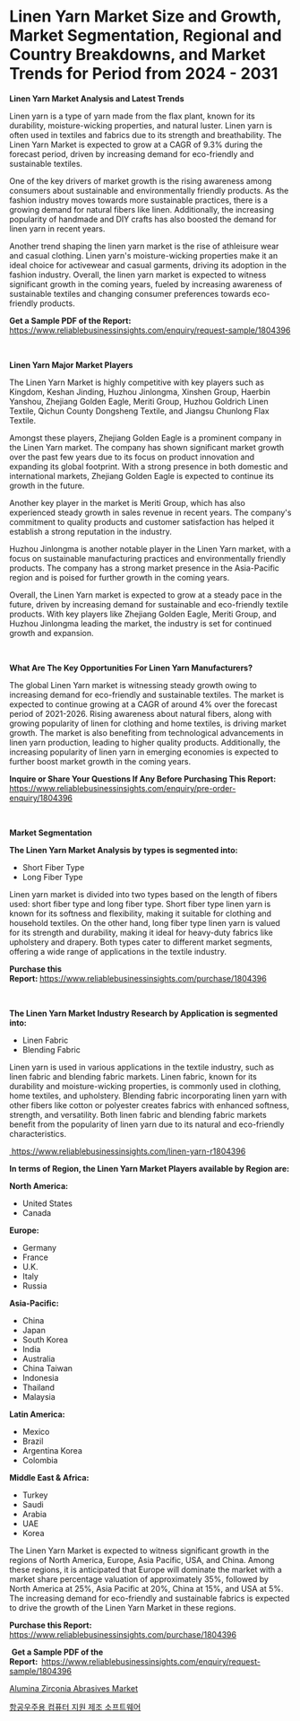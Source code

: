 <p><h1>Linen Yarn Market Size and Growth, Market Segmentation, Regional and Country Breakdowns, and Market Trends for Period from 2024 -  2031</h1></p><p><strong>Linen Yarn Market Analysis and Latest Trends</strong></p>
<p><p>Linen yarn is a type of yarn made from the flax plant, known for its durability, moisture-wicking properties, and natural luster. Linen yarn is often used in textiles and fabrics due to its strength and breathability. The Linen Yarn Market is expected to grow at a CAGR of 9.3% during the forecast period, driven by increasing demand for eco-friendly and sustainable textiles.</p><p>One of the key drivers of market growth is the rising awareness among consumers about sustainable and environmentally friendly products. As the fashion industry moves towards more sustainable practices, there is a growing demand for natural fibers like linen. Additionally, the increasing popularity of handmade and DIY crafts has also boosted the demand for linen yarn in recent years.</p><p>Another trend shaping the linen yarn market is the rise of athleisure wear and casual clothing. Linen yarn's moisture-wicking properties make it an ideal choice for activewear and casual garments, driving its adoption in the fashion industry. Overall, the linen yarn market is expected to witness significant growth in the coming years, fueled by increasing awareness of sustainable textiles and changing consumer preferences towards eco-friendly products.</p></p>
<p><strong>Get a Sample PDF of the Report:&nbsp;</strong> <a href="https://www.reliablebusinessinsights.com/enquiry/request-sample/1804396">https://www.reliablebusinessinsights.com/enquiry/request-sample/1804396</a></p>
<p>&nbsp;</p>
<p><strong>Linen Yarn Major Market Players</strong></p>
<p><p>The Linen Yarn Market is highly competitive with key players such as Kingdom, Keshan Jinding, Huzhou Jinlongma, Xinshen Group, Haerbin Yanshou, Zhejiang Golden Eagle, Meriti Group, Huzhou Goldrich Linen Textile, Qichun County Dongsheng Textile, and Jiangsu Chunlong Flax Textile. </p><p>Amongst these players, Zhejiang Golden Eagle is a prominent company in the Linen Yarn market. The company has shown significant market growth over the past few years due to its focus on product innovation and expanding its global footprint. With a strong presence in both domestic and international markets, Zhejiang Golden Eagle is expected to continue its growth in the future.</p><p>Another key player in the market is Meriti Group, which has also experienced steady growth in sales revenue in recent years. The company's commitment to quality products and customer satisfaction has helped it establish a strong reputation in the industry.</p><p>Huzhou Jinlongma is another notable player in the Linen Yarn market, with a focus on sustainable manufacturing practices and environmentally friendly products. The company has a strong market presence in the Asia-Pacific region and is poised for further growth in the coming years.</p><p>Overall, the Linen Yarn market is expected to grow at a steady pace in the future, driven by increasing demand for sustainable and eco-friendly textile products. With key players like Zhejiang Golden Eagle, Meriti Group, and Huzhou Jinlongma leading the market, the industry is set for continued growth and expansion.</p></p>
<p>&nbsp;</p>
<p><strong>What Are The Key Opportunities For Linen Yarn Manufacturers?</strong></p>
<p><p>The global Linen Yarn market is witnessing steady growth owing to increasing demand for eco-friendly and sustainable textiles. The market is expected to continue growing at a CAGR of around 4% over the forecast period of 2021-2026. Rising awareness about natural fibers, along with growing popularity of linen for clothing and home textiles, is driving market growth. The market is also benefiting from technological advancements in linen yarn production, leading to higher quality products. Additionally, the increasing popularity of linen yarn in emerging economies is expected to further boost market growth in the coming years.</p></p>
<p><strong>Inquire or Share Your Questions If Any Before Purchasing This Report:</strong> <a href="https://www.reliablebusinessinsights.com/enquiry/pre-order-enquiry/1804396">https://www.reliablebusinessinsights.com/enquiry/pre-order-enquiry/1804396</a></p>
<p>&nbsp;</p>
<p><strong>Market Segmentation</strong></p>
<p><strong>The Linen Yarn Market Analysis by types is segmented into:</strong></p>
<p><ul><li>Short Fiber Type</li><li>Long Fiber Type</li></ul></p>
<p><p>Linen yarn market is divided into two types based on the length of fibers used: short fiber type and long fiber type. Short fiber type linen yarn is known for its softness and flexibility, making it suitable for clothing and household textiles. On the other hand, long fiber type linen yarn is valued for its strength and durability, making it ideal for heavy-duty fabrics like upholstery and drapery. Both types cater to different market segments, offering a wide range of applications in the textile industry.</p></p>
<p><strong>Purchase this Report:&nbsp;</strong><a href="https://www.reliablebusinessinsights.com/purchase/1804396">https://www.reliablebusinessinsights.com/purchase/1804396</a></p>
<p>&nbsp;</p>
<p><strong>The Linen Yarn Market Industry Research by Application is segmented into:</strong></p>
<p><ul><li>Linen Fabric</li><li>Blending Fabric</li></ul></p>
<p><p>Linen yarn is used in various applications in the textile industry, such as linen fabric and blending fabric markets. Linen fabric, known for its durability and moisture-wicking properties, is commonly used in clothing, home textiles, and upholstery. Blending fabric incorporating linen yarn with other fibers like cotton or polyester creates fabrics with enhanced softness, strength, and versatility. Both linen fabric and blending fabric markets benefit from the popularity of linen yarn due to its natural and eco-friendly characteristics.</p></p>
<p><a href="https://www.reliablebusinessinsights.com/linen-yarn-r1804396">&nbsp;https://www.reliablebusinessinsights.com/linen-yarn-r1804396</a></p>
<p><strong>In terms of Region, the Linen Yarn Market Players available by Region are:</strong></p>
<p>
    <p> <strong> North America: </strong>
        <ul>
            <li>United States</li>
            <li>Canada</li>
        </ul>
        </p> 
    <p> <strong> Europe: </strong>
        <ul>
            <li>Germany</li>
            <li>France</li>
            <li>U.K.</li>
            <li>Italy</li>
            <li>Russia</li>
        </ul>
        </p> 
    <p> <strong> Asia-Pacific: </strong>
        <ul>
            <li>China</li>
            <li>Japan</li>
            <li>South Korea</li>
            <li>India</li>
            <li>Australia</li>
            <li>China Taiwan</li>
            <li>Indonesia</li>
            <li>Thailand</li>
            <li>Malaysia</li>
        </ul>
        </p> 
    <p> <strong> Latin America: </strong>
        <ul>
            <li>Mexico</li>
            <li>Brazil</li>
            <li>Argentina Korea</li>
            <li>Colombia</li>
        </ul>
        </p> 
    <p> <strong> Middle East & Africa: </strong>
        <ul>
            <li>Turkey</li>
            <li>Saudi</li>
            <li>Arabia</li>
            <li>UAE</li>
            <li>Korea</li>
        </ul>
    </p>
    </p>
<p><p>The Linen Yarn Market is expected to witness significant growth in the regions of North America, Europe, Asia Pacific, USA, and China. Among these regions, it is anticipated that Europe will dominate the market with a market share percentage valuation of approximately 35%, followed by North America at 25%, Asia Pacific at 20%, China at 15%, and USA at 5%. The increasing demand for eco-friendly and sustainable fabrics is expected to drive the growth of the Linen Yarn Market in these regions.</p></p>
<p><strong>Purchase this Report: </strong><a href="https://www.reliablebusinessinsights.com/purchase/1804396">https://www.reliablebusinessinsights.com/purchase/1804396</a></p>
<p>&nbsp;<strong>Get a Sample PDF of the Report:&nbsp;&nbsp;</strong><a href="https://www.reliablebusinessinsights.com/enquiry/request-sample/1804396">https://www.reliablebusinessinsights.com/enquiry/request-sample/1804396</a></p>
<p><strong></strong></p>
<p><p><a href="https://issuu.com/reportprime-2/docs/alumina-zirconia-abrasives-market-size-2030.pptx">Alumina Zirconia Abrasives Market</a></p><p><a href="https://github.com/KellyLyncyh543964/Market-Research-Report-List-2/blob/main/2612116149506.md">항공우주용 컴퓨터 지원 제조 소프트웨어</a></p></p>